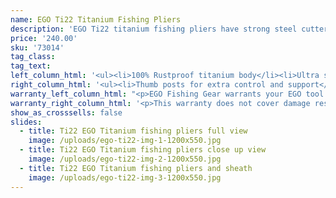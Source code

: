 ```yaml
---
name: EGO Ti22 Titanium Fishing Pliers
description: 'EGO Ti22 titanium fishing pliers have strong steel cutters. 100% Rustproof ultra-strong lightweight replaceable tungsten steel cutters Lanyard fastening loop and sheath'
price: '240.00'
sku: '73014'
tag_class:
tag_text:
left_column_html: '<ul><li>100% Rustproof titanium body</li><li>Ultra strong teeth for maximum grip</li><li>Precisely engineered replaceable tungsten steel cutters</li><li>Contoured handles for comfort grip</li></ul>'
right_column_html: '<ul><li>Thumb posts for extra control and support</li><li>Lanyard fastening loop and sheath included</li><li>Limited lifetime warranty</li></ul>'
warranty_left_column_html: "<p>EGO Fishing Gear warrants your EGO tool to be free of defects in material and workmanship for a period of two (1) year from the date of original purchase.</p><div class=\"\\&quot;divider\\&quot;\">&nbsp;</div><p><strong>If your EGO fishing tool exhibits such a defect, Adventure Products will, at its option, replace or repair it without charge, provided the customer:</strong></p><p><strong>1) Returns </strong><strong>defective</strong><strong> product, postage paid and insured, indicating the reason(s) for the return to:</strong></p><p>Adventure Products<br />Product Returns<br />889 Guy Paine Rd.<br />Macon, GA 31206</p><p>2) Submits proof of date of original purchase.</p><p><a class=\"block_btn\" href=\"/contact-us\">File Claim Online</a></p>"
warranty_right_column_html: '<p>This warranty does not cover damage resulting from accident, misuse, abuse, tampering, unreasonable use or normal wear.</p><p>ADVENTURE PRODUCTS, INC. MAKES NO OTHER WARRANTY EXPRESS OR IMPLIED INCLUDING THE IMPLIED WARRANTIES OF MERCHANTABILITY AND FITNESS FOR PARTICULAR USE.</p>'
show_as_crosssells: false
slides:
  - title: Ti22 EGO Titanium fishing pliers full view
    image: /uploads/ego-ti22-img-1-1200x550.jpg
  - title: Ti22 EGO Titanium fishing pliers close up view
    image: /uploads/ego-ti22-img-2-1200x550.jpg
  - title: Ti22 EGO Titanium fishing pliers and sheath
    image: /uploads/ego-ti22-img-3-1200x550.jpg
---
```

